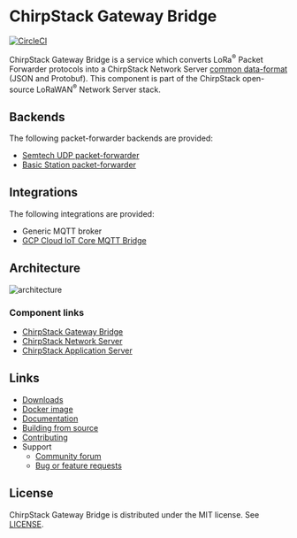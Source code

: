 # ChirpStack Gateway Bridge

[![CircleCI](https://circleci.com/gh/brocaar/chirpstack-gateway-bridge.svg?style=svg)](https://circleci.com/gh/brocaar/chirpstack-gateway-bridge)

ChirpStack Gateway Bridge is a service which converts LoRa<sup>&reg;</sup> Packet Forwarder protocols
into a ChirpStack Network Server [common data-format](https://github.com/brocaar/chirpstack-api/blob/master/protobuf/gw/gw.proto) (JSON and Protobuf).
This component is part of the ChirpStack open-source LoRaWAN<sup>&reg;</sup> Network Server stack.

## Backends

The following packet-forwarder backends are provided:

* [Semtech UDP packet-forwarder](https://github.com/Lora-net/packet_forwarder)
* [Basic Station packet-forwarder](https://github.com/lorabasics/basicstation)

## Integrations

The following integrations are provided:

* Generic MQTT broker
* [GCP Cloud IoT Core MQTT Bridge](https://cloud.google.com/iot-core/)

## Architecture

![architecture](https://www.chirpstack.io/static/img/graphs/architecture.dot.png)

### Component links

* [ChirpStack Gateway Bridge](https://www.chirpstack.io/gateway-bridge/)
* [ChirpStack Network Server](https://www.chirpstack.io/network-server/)
* [ChirpStack Application Server](https://www.chirpstack.io/application-server/)

## Links

* [Downloads](https://www.chirpstack.io/gateway-bridge/overview/downloads/)
* [Docker image](https://hub.docker.com/r/chirpstack/chirpstack-gateway-bridge/)
* [Documentation](https://www.chirpstack.io/gateway-bridge/)
* [Building from source](https://www.chirpstack.io/gateway-bridge/community/source/)
* [Contributing](https://www.chirpstack.io/gateway-bridge/community/contribute/)
* Support
  * [Community forum](https://forum.chirpstack.io)
  * [Bug or feature requests](https://github.com/brocaar/chirpstack-gateway-bridge/issues)

## License

ChirpStack Gateway Bridge is distributed under the MIT license. See 
[LICENSE](https://github.com/brocaar/chirpstack-gateway-bridge/blob/master/LICENSE).
